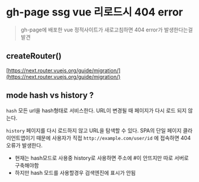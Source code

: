 
# gh-page ssg vue 리로드시 404 error
>  gh-page에 배포한 vue 정적사이트가 새로고침하면 
>  404 error가 발생한다는걸 발견


## createRouter()

[https://next.router.vuejs.org/guide/migration/](https://next.router.vuejs.org/guide/migration/)

## mode hash vs history ?

`hash` 모든 url을 hash형태로 서비스한다. URL이 변경될 때 페이지가 다시 로드 되지 않는다.

`history` 페이지를 다시 로드하지 않고 URL을 탐색할 수 있다. SPA의 단일 페이지 클라이언트앱이기 때문에 
사용자가 직접 `http://example.com/user/id` 에 접속하면 404오류가 발생한다.

- 현재는 hash모드로 사용중 history로 사용하면 주소에 #이 안뜨지만 따로 서버로 구축해야함
- 하지만 hash 모드를 사용할경우 검색엔진에 표시가 안됨
